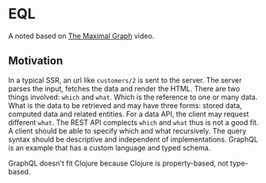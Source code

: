 # EQL

A noted based on [The Maximal Graph](https://youtu.be/IS3i3DTUnAI) video.

## Motivation

In a typical SSR, an url like `customers/2` is sent to the server. The server parses the input, fetches the data and render the HTML. There are two things involved: `which` and `what`. Which is the reference to one or many data. What is the data to be retrieved and may have three forms: stored data, computed data and related entities. For a data API, the client may request different `what`. The REST API complects `which` and `what` thus is not a good fit. A client should be able to specify which and what recursively. The query syntax should be descriptive and independent of implementations. GraphQL is an example that has a custom language and typed schema.

GraphQL doesn't fit Clojure because Clojure is property-based, not type-based.
